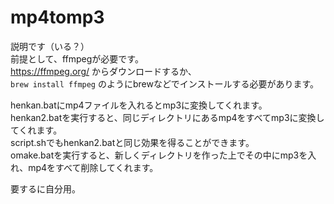 # mp4tomp3
説明です（いる？）  
前提として、ffmpegが必要です。  
https://ffmpeg.org/ からダウンロードするか、  
`brew install ffmpeg` のようにbrewなどでインストールする必要があります。  

henkan.batにmp4ファイルを入れるとmp3に変換してくれます。  
henkan2.batを実行すると、同じディレクトリにあるmp4をすべてmp3に変換してくれます。  
script.shでもhenkan2.batと同じ効果を得ることができます。  
omake.batを実行すると、新しくディレクトリを作った上でその中にmp3を入れ、mp4をすべて削除してくれます。  

要するに自分用。
